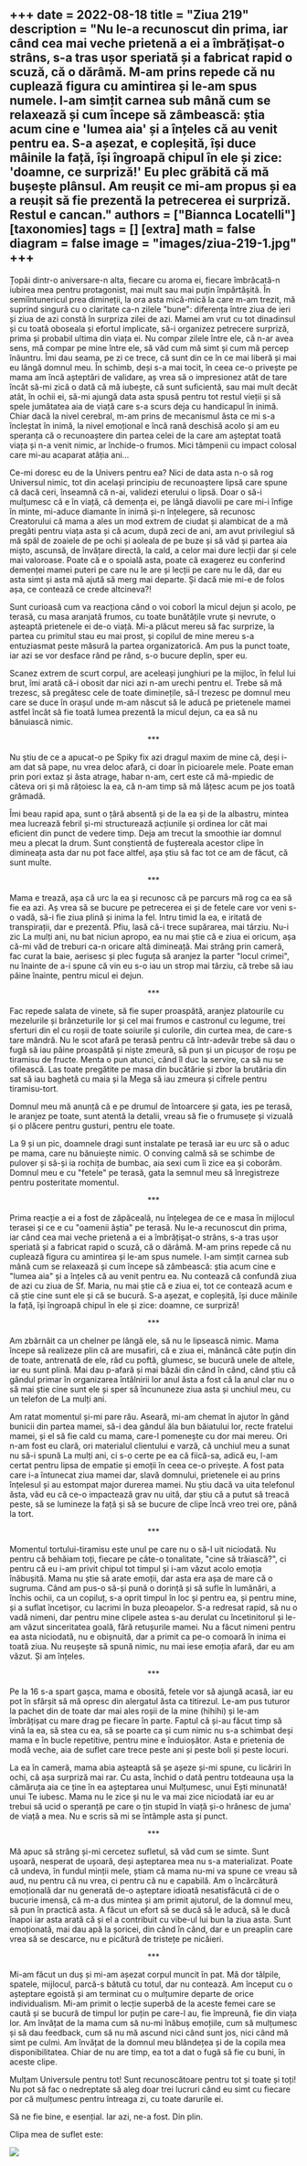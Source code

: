 
+++
date = 2022-08-18
title = "Ziua 219"
description = "Nu le-a recunoscut din prima, iar când cea mai veche prietenă a ei a îmbrățișat-o strâns, s-a tras ușor speriată și a fabricat rapid o scuză, că o dărâmă. M-am prins repede că nu cuplează figura cu amintirea și le-am spus numele. I-am simțit carnea sub mână cum se relaxează și cum începe să zâmbească: știa acum cine e 'lumea aia' și a înțeles că au venit pentru ea. S-a așezat, e copleșită, își duce mâinile la față, își îngroapă chipul în ele și zice: 'doamne, ce surpriză!' Eu plec grăbită că mă bușește plânsul. Am reușit ce mi-am propus și ea a reușit să fie prezentă la petrecerea ei surpriză. Restul e cancan."
authors = ["Biannca Locatelli"]
[taxonomies]
tags = []
[extra]
math = false
diagram = false
image = "images/ziua-219-1.jpg"
+++
---

Țopăi dintr-o aniversare-n alta, fiecare cu aroma ei, fiecare îmbrăcată-n iubirea mea pentru protagonist, mai mult sau mai puțin împărtășită. În semiîntunericul prea dimineții, la ora asta mică-mică la care m-am trezit, mă suprind singură cu o claritate ca-n zilele "bune": diferența între ziua de ieri și ziua de azi constă în surpriza zilei de azi. Mamei am vrut cu tot dinadinsul și cu toată oboseala și efortul implicate, să-i organizez petrecere surpriză, prima și probabil ultima din viața ei. Nu compar zilele între ele, că n-ar avea sens, mă compar pe mine între ele, să văd cum mă simt și cum mă percep înăuntru. Îmi dau seama, pe zi ce trece, că sunt din ce în ce mai liberă și mai eu lângă domnul meu. În schimb, deși s-a mai tocit, în ceea ce-o privește pe mama am încă așteptări de validare, aș vrea să o impresionez atât de tare încât să-mi zică o dată că mă iubește, că sunt suficientă, sau mai mult decât atât, în ochii ei, să-mi ajungă data asta spusă pentru tot restul vieții și să spele jumătatea aia de viață care s-a scurs deja cu handicapul în inimă. Chiar dacă la nivel cerebral, m-am prins de mecanismul ăsta ce mi s-a încleștat în inimă, la nivel emoțional e încă rană deschisă acolo și am eu speranța că o recunoaștere din partea celei de la care am așteptat toată viața și n-a venit nimic, ar închide-o frumos. Mici tâmpenii cu impact colosal care mi-au acaparat atâția ani…

Ce-mi doresc eu de la Univers pentru ea? Nici de data asta n-o să rog Universul nimic, tot din același principiu de recunoaștere lipsă care spune că dacă ceri, înseamnă că n-ai, validezi eterului o lipsă. Doar o să-i mulțumesc că e în viață, că demența ei, pe lângă diavolii pe care mi-i înfige în minte, mi-aduce diamante în inimă și-n înțelegere, să recunosc Creatorului că mama a ales un mod extrem de ciudat și alambicat de a mă pregăti pentru viața asta și că acum, după zeci de ani, am avut privilegiul să mă spăl de zoaiele de pe ochi și aoleala de pe buze și să văd și partea aia mișto, ascunsă, de învățare directă, la cald, a celor mai dure lecții dar și cele mai valoroase. Poate că e o spoială asta, poate că exagerez eu conferind demenței mamei puteri pe care nu le are și lecții pe care nu le dă, dar eu asta simt și asta mă ajută să merg mai departe. Și dacă mie mi-e de folos așa, ce contează ce crede altcineva?!

Sunt curioasă cum va reacționa când o voi coborî la micul dejun și acolo, pe terasă, cu masa aranjată frumos, cu toate bunătățile vrute și nevrute, o așteaptă prietenele ei de-o viață. Mi-a plăcut mereu să fac surprize, la partea cu primitul stau eu mai prost, și copilul de mine mereu s-a entuziasmat peste măsură la partea organizatorică. Am pus la punct toate, iar azi se vor desface rând pe rând, s-o bucure deplin, sper eu.

Scanez extrem de scurt corpul, are aceleași junghiuri pe la mijloc, în felul lui brut, îmi arată că-i obosit dar nici azi n-am urechi pentru el. Trebe să mă trezesc, să pregătesc cele de toate diminețile, să-l trezesc pe domnul meu care se duce în orașul unde m-am născut să le aducă pe prietenele mamei astfel încât să fie toată lumea prezentă la micul dejun, ca ea să nu bănuiască nimic.

<p style="text-align: center;">***</p>

Nu știu de ce a apucat-o pe Spiky fix azi dragul maxim de mine că, deși i-am dat să pape, nu vrea deloc afară, ci doar în picioarele mele. Poate eman prin pori extaz și ăsta atrage, habar n-am, cert este că mă-mpiedic de câteva ori și mă rățoiesc la ea, că n-am timp să mă lățesc acum pe jos toată grămadă.

Îmi beau rapid apa, sunt o țâră absentă și de la ea și de la albastru, mintea mea lucrează febril și-mi structurează acțiunile și ordinea lor cât mai eficient din punct de vedere timp. Deja am trecut la smoothie iar domnul meu a plecat la drum. Sunt conștientă de fuștereala acestor clipe în dimineața asta dar nu pot face altfel, așa știu să fac tot ce am de făcut, că sunt multe.

<p style="text-align: center;">***</p>

Mama e trează, așa că urc la ea și recunosc că pe parcurs mă rog ca ea să fie ea azi. Aș vrea să se bucure pe petrecerea ei și de fetele care vor veni s-o vadă, să-i fie ziua plină și inima la fel. Intru timid la ea, e iritată de transpirații, dar e prezentă. Pfiu, lasă că-i trece supărarea, mai târziu. Nu-i zic La mulți ani, nu bat niciun apropo, ea nu mai știe că e ziua ei oricum, așa că-mi văd de treburi ca-n oricare altă dimineață. Mai strâng prin cameră, fac curat la baie, aerisesc și plec fuguța să aranjez la parter "locul crimei", nu înainte de a-i spune că vin eu s-o iau un strop mai târziu, că trebe să iau pâine înainte, pentru micul ei dejun.

<p style="text-align: center;">***</p>

Fac repede salata de vinete, să fie super proaspătă, aranjez platourile cu mezelurile și brânzeturile lor și cel mai frumos e castronul cu legume, trei sferturi din el cu roșii de toate soiurile și culorile, din curtea mea, de care-s tare mândră. Nu le scot afară pe terasă pentru că într-adevăr trebe să dau o fugă să iau pâine proaspătă și niște zmeură, să pun și un picușor de roșu pe tiramisu de fructe. Menta o pun atunci, când îl duc la servire, ca să nu se ofilească. Las toate pregătite pe masa din bucătărie și zbor la brutăria din sat să iau baghetă cu maia și la Mega să iau zmeura și cifrele pentru tiramisu-tort.

Domnul meu mă anunță că e pe drumul de întoarcere și gata, ies pe terasă, le aranjez pe toate, sunt atentă la detalii, vreau să fie o frumusețe și vizuală și o plăcere pentru gusturi, pentru ele toate.

La 9 și un pic, doamnele dragi sunt instalate pe terasă iar eu urc să o aduc pe mama, care nu bănuiește nimic. O conving calmă să se schimbe de pulover și să-și ia rochița de bumbac, aia sexi cum îi zice ea și coborâm. Domnul meu e cu "fetele" pe terasă, gata la semnul meu să înregistreze pentru posteritate momentul.

<p style="text-align: center;">***</p>

Prima reacție a ei a fost de zăpăceală, nu înțelegea de ce e masa în mijlocul terasei și ce e cu "oamenii ăștia" pe terasă. Nu le-a recunoscut din prima, iar când cea mai veche prietenă a ei a îmbrățișat-o strâns, s-a tras ușor speriată și a fabricat rapid o scuză, că o dărâmă. M-am prins repede că nu cuplează figura cu amintirea și le-am spus numele. I-am simțit carnea sub mână cum se relaxează și cum începe să zâmbească: știa acum cine e "lumea aia" și a înțeles că au venit pentru ea. Nu contează că confundă ziua de azi cu ziua de Sf. Maria, nu mai știe că e ziua ei, tot ce contează acum e că știe cine sunt ele și că se bucură. S-a așezat, e copleșită, își duce mâinile la față, își îngroapă chipul în ele și zice: doamne, ce surpriză!

<p style="text-align: center;">***</p>

Am zbârnâit ca un chelner pe lângă ele, să nu le lipsească nimic. Mama începe să realizeze plin că are musafiri, că e ziua ei, mănâncă câte puțin din de toate, antrenată de ele, râd cu poftă, glumesc, se bucură unele de altele, iar eu sunt plină. Mai dau p-afară și mai bâzâi din când în când, când știu că gândul primar în organizarea întâlnirii lor anul ăsta a fost că la anul clar nu o să mai știe cine sunt ele și sper să încununeze ziua asta și unchiul meu, cu un telefon de La mulți ani.

Am ratat momentul și-mi pare rău. Aseară, mi-am chemat în ajutor în gând bunicii din partea mamei, să-i dea gândul ăla bun băiatului lor, recte fratelui mamei, și el să fie cald cu mama, care-l pomenește cu dor mai mereu. Ori n-am fost eu clară, ori materialul clientului e varză, că unchiul meu a sunat nu să-i spună La mulți ani, ci s-o certe pe ea că fiică-sa, adică eu, l-am certat pentru lipsa de empatie și emoții în ceea ce-o privește. A fost pata care i-a întunecat ziua mamei dar, slavă domnului, prietenele ei au prins înțelesul și au estompat major durerea mamei. Nu știu dacă va uita telefonul ăsta, văd eu că ce-o impactează grav nu uită, dar știu că a putut să treacă peste, să se lumineze la față și să se bucure de clipe încă vreo trei ore, până la tort.

<p style="text-align: center;">***</p>

Momentul tortului-tiramisu este unul pe care nu o să-l uit niciodată. Nu pentru că behăiam toți, fiecare pe câte-o tonalitate, "cine să trăiască?", ci pentru că eu i-am privit chipul tot timpul și i-am văzut acolo emoția înăbușită. Mama nu știe să arate emoții, dar asta era așa de mare că o sugruma. Când am pus-o să-și pună o dorință și să sufle în lumânări, a închis ochii, ca un copiluț, s-a oprit timpul în loc și pentru ea, și pentru mine, și a suflat încetișor, cu lacrimi în buza pleoapelor. S-a redresat rapid, să nu o vadă nimeni, dar pentru mine clipele astea s-au derulat cu încetinitorul și le-am văzut sinceritatea goală, fără retușurile mamei. Nu a făcut nimeni pentru ea asta niciodată, nu e obișnuită, dar a primit ca pe-o comoară în inima ei toată ziua. Nu reușește să spună nimic, nu mai iese emoția afară, dar eu am văzut. Și am înțeles.

<p style="text-align: center;">***</p>

Pe la 16 s-a spart gașca, mama e obosită, fetele vor să ajungă acasă, iar eu pot în sfârșit să mă opresc din alergatul ăsta ca titirezul. Le-am pus tuturor la pachet din de toate dar mai ales roșii de la mine (hihihi) și le-am îmbrățișat cu mare drag pe fiecare în parte. Faptul că și-au făcut timp să vină la ea, să stea cu ea, să se poarte ca și cum nimic nu s-a schimbat deși mama e în bucle repetitive, pentru mine e înduioșător. Asta e prietenia de modă veche, aia de suflet care trece peste ani și peste boli și peste locuri.

La ea în cameră, mama abia așteaptă să șe așeze și-mi spune, cu licăriri în ochi, că așa surpriză mai rar. Cu asta, închid o dată pentru totdeauna ușa la cămăruța aia ce ține în ea așteptarea unui Mulțumesc, unui Ești minunată! unui Te iubesc. Mama nu le zice și nu le va mai zice niciodată iar eu ar trebui să ucid o speranță pe care o țin stupid în viață și-o hrănesc de juma' de viață a mea. Nu e scris să mi se întâmple asta și punct.

<p style="text-align: center;">***</p>

Mă apuc să strâng și-mi cercetez sufletul, să văd cum se simte. Sunt ușoară, nesperat de ușoară, deși așteptarea mea nu s-a materializat. Poate că undeva, în fundul minții mele, știam că mama nu-mi va spune ce vreau să aud, nu pentru că nu vrea, ci pentru că nu e capabilă. Am o încărcătură emoțională dar nu generată de-o așteptare idioată nesatisfăcută ci de o bucurie imensă, că m-a dus mintea și am primit ajutorul, de la domnul meu, să pun în practică asta. A făcut un efort să se ducă să le aducă, să le ducă înapoi iar asta arată că și el a contribuit cu vibe-ul lui bun la ziua asta. Sunt emoționată, mai dau apă la șoricei, din când în când, dar e un preaplin care vrea să se descarce, nu e picătură de tristețe pe nicăieri.

<p style="text-align: center;">***</p>

Mi-am făcut un duș și mi-am așezat corpul muncit în pat. Mă dor tălpile, spatele, mijlocul, parcă-s bătută cu totul, dar nu contează. Am început cu o așteptare egoistă și am terminat cu o mulțumire departe de orice individualism. Mi-am primit o lecție superbă de la aceste femei care se caută și se bucură de timpul lor puțin pe care-l au, fie împreună, fie din viața lor. Am învățat de la mama cum să nu-mi înăbuș emoțiile, cum să mulțumesc și să dau feedback, cum să nu mă ascund nici când sunt jos, nici când mă simt pe culmi. Am învățat de la domnul meu blândețea și de la copila mea disponibilitatea. Chiar de nu are timp, ea tot a dat o fugă să fie cu buni, în aceste clipe.

Mulțam Universule pentru tot! Sunt recunoscătoare pentru tot și toate și toți! Nu pot să fac o nedreptate să aleg doar trei lucruri când eu simt cu fiecare por că mulțumesc pentru întreaga zi, cu toate darurile ei.

Să ne fie bine, e esențial. Iar azi, ne-a fost. Din plin.

Clipa mea de suflet este:

<div class="flex justify-center">
  <img src="images/ziua-219-694x1024.jpeg" />
</div>
